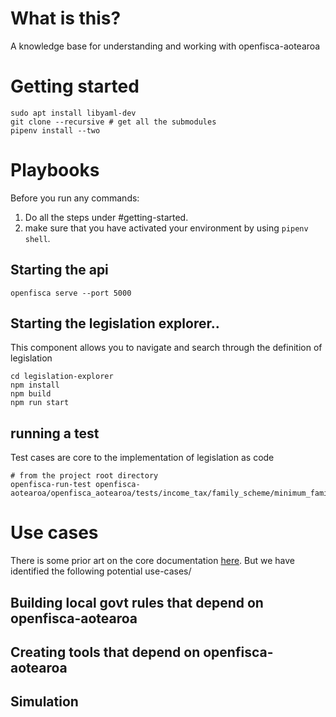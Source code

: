# What is this?
A knowledge base for understanding and working with openfisca-aotearoa

# Getting started

```
sudo apt install libyaml-dev
git clone --recursive # get all the submodules
pipenv install --two 
```


# Playbooks
Before you run any commands:
1. Do all the steps under #getting-started.
2. make sure that you have activated your environment by using `pipenv shell`.

## Starting the api
```
openfisca serve --port 5000
```

## Starting the legislation explorer..

This component allows you to navigate and search through the definition of legislation

```
cd legislation-explorer
npm install
npm build
npm run start
```

## running a test
Test cases are core to the implementation of legislation as code
```
# from the project root directory
openfisca-run-test openfisca-aotearoa/openfisca_aotearoa/tests/income_tax/family_scheme/minimum_family_tax_credit.yaml
```



# Use cases
There is some prior art on the core documentation [here](https://openfisca.org/doc/openfisca-web-api/index.html#use-cases). But we have identified the following potential use-cases/

## Building local govt rules that depend on openfisca-aotearoa

## Creating tools that depend on openfisca-aotearoa

## Simulation
